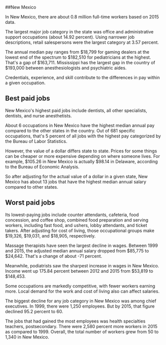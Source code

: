 

##New Mexico

In New Mexico, there are about 0.8 million full-time workers based on 2015 data.

The largest major job category in the state was <span class='occ_title_em'>office and administrative support occupations</span> (about 14.92 percent). Using narrower job descriptions, <span class='occ_title_em'>retail salespersons</span> were the largest category at 3.57 percent.
               
The annual median pay ranges from $18,799 for <span class='occ_title_em'>gaming dealers</span> at the lowest end of the spectrum to  $182,510 for <span class='occ_title_em'>pediatricians</span> at the highest. That's a gap of $163,711. Mississippi has the largest gap in the country of $193,000 between <span class='occ_title_em'>anesthesiologists and psychiatric aides</span>.
          
Credentials, experience, and skill contribute to the differences in pay within a given occupation.

## Best paid jobs
New Mexico's highest paid jobs include <span class='occ_title_em'>dentists, all other specialists, dentists</span>, and <span class='occ_title_em'>nurse anesthetists</span>.
               
About 6 occupations in New Mexico have the highest median annual pay compared to the other states in the country. Out of 681 specific occupations, that's 5 percent of all jobs with the highest pay categorized by the Bureau of Labor Statistics.
               
However, the value of a dollar differs state to state. Prices for some things can be cheaper or more expensive depending on where someone lives. For example, $105.26 in New Mexico is actually $98.14 in Delaware, according to the Bureau of Economic Analysis.
               
So after adjusting for the actual value of a dollar in a given state, New Mexico has about 13 jobs that have the highest median annual salary compared to other states.
               
## Worst paid jobs

Its lowest-paying jobs include <span class='occ_title_em'>counter attendants, cafeteria, food concession, and coffee shop</span>, <span class='occ_title_em'>combined food preparation and serving workers, including fast food</span>, and <span class='occ_title_em'>ushers, lobby attendants, and ticket takers</span>. After adjusting for cost of living, those occupational groups make $19,326,  $19,031, and  $18,905, respectively.
               
<span class='occ_title_em'>Massage therapists</span> have seen the largest decline in wages. Between 1999 and 2015, the adjusted median annual salary dropped from $85,775 to $24,642. That's a change of about -71 percent.
               
Meanwhile, <span class='occ_title_em'>podiatrists</span> saw the sharpest increase in wages in New Mexico. Income went up 175.84 percent between 2012 and 2015 from $53,819 to $148,453.

Some occupations are markedly competitive, with fewer workers earning more. Local demand for the work and cost of living also can affect salaries.

            
The biggest decline for any job category in New Mexico was among <span class='occ_title_em'>chief executives</span>. In 1999, there were 1,250 employees. But by 2015, that figure declined 95.2 percent to 60. 
               
The jobs that had gained the most employees was health specialties teachers, postsecondary. There were 2,580 percent more workers in 2015 as compared to 1999. Overall, the total number of workers grew from 50 to 1,340 in New Mexico.
